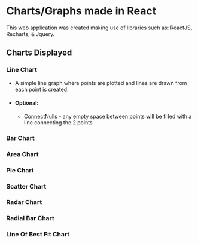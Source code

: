 # Charts/Graphs made in React
 
This web application was created making use of libraries such as: ReactJS, Recharts, & Jquery.

## Charts Displayed

### Line Chart
 - A simple line graph where points are plotted and lines are drawn from each point is created.
 - #### Optional:
    - ConnectNulls - any empty space between points will be filled with a line connecting the 2 points

### Bar Chart

### Area Chart

### Pie Chart

### Scatter Chart

### Radar Chart

### Radial Bar Chart

### Line Of Best Fit Chart

